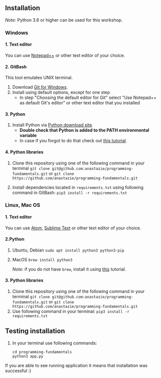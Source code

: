 ## Installation

*Note:* Python 3.6 or higher can be used for this workshop.

### Windows

#### 1. Text editor
You can use [Notepad++](https://notepad-plus-plus.org/download/v7.5.8.html) or other text editor of your choice.

#### 2. GitBash

This tool emulates UNIX terminal.
1. Download [Git for Windows](https://gitforwindows.org).
2. Install using default options, except for one step
    - In step  "Choosing the default editor for Git" select "Use Notepad++ as default Git's editor" or other text editor that you installed

#### 3. Python

1. Install Python via [Python download site](https://www.python.org/downloads/).
    - **Double check that Python is added to the PATH environmental variable**
    - In case if you forgot to do that check out [this tutorial](https://anthonydebarros.com/2018/06/21/setting-up-python-in-windows-10/).

#### 4. Python libraries
1. Clone this repository using one of the following command in your terminal `git clone git@github.com:anastazie/programming-fundamentals.git` or `git clone https://github.com/anastazie/programming-fundamentals.git`

1. Install dependencies located in `requirements.txt` using following command in GitBash: `pip3 install -r requirements.txt`

### Linux, Mac OS

#### 1. Text editor
You can use [Atom](https://atom.io), [Sublime Text](http://www.sublimetext.com) or other text editor of your choice.

#### 2.Python
1. Ubuntu, Debian
    `sudo apt install python3 python3-pip`
1. MacOS
    `brew install python3`
    
    *Note:* if you do not have `brew`, install it using [this](https://brew.sh/) tutorial.

#### 3. Python libraries

1. Clone this repository using one of the following command in your terminal `git clone git@github.com:anastazie/programming-fundamentals.git` or `git clone https://github.com/anastazie/programming-fundamentals.git`
2. Use following command in your terminal: `pip3 install -r requirements.txt`



## Testing installation

1. In your terminal use following commands:
    ```
    cd programming-fundamentals
    python3 app.py
    ```
If you are able to see running application it means that installation was successful :)
